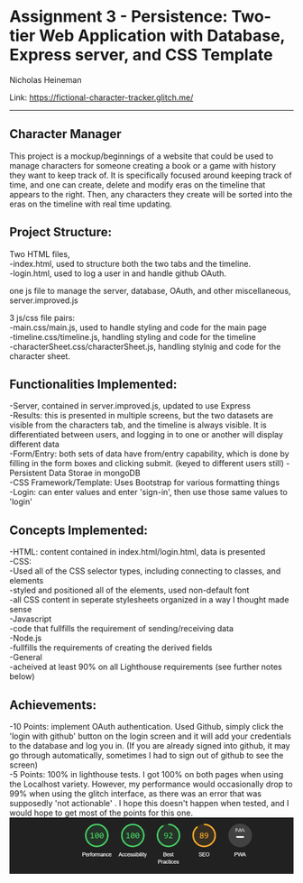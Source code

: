 Assignment 3 - Persistence: Two-tier Web Application with Database, Express server, and CSS Template  
===

Nicholas Heineman

Link: https://fictional-character-tracker.glitch.me/

---

## Character Manager

This project is a mockup/beginnings of a website that could be used to manage characters for someone creating a book or a game with history they want to keep track of. It is specifically focused around keeping track of time, and one can create, delete and modify eras on the timeline that appears to the right. Then, any characters they create will be sorted into the eras on the timeline with real time updating.

## Project Structure:
Two HTML files, <br>
-index.html, used to structure both the two tabs and the timeline.<br>
-login.html, used to log a user in and handle github OAuth.<br>

one js file to manage the server, database, OAuth, and other miscellaneous, server.improved.js<br>

3 js/css file pairs:<br>
-main.css/main.js, used to handle styling and code for the main page<br>
-timeline.css/timeline.js, handling styling and code for the timeline<br>
-characterSheet.css/characterSheet.js, handling stylnig and code for the character sheet.<br>

## Functionalities Implemented:
-Server, contained in server.improved.js, updated to use Express<br>
-Results: this is presented in multiple screens, but the two datasets are visible from the characters tab, and the timeline is always visible. It is differentiated between users, and logging in to one or another will display different data<br>
-Form/Entry: both sets of data have from/entry capability, which is done by filling in the form boxes and clicking submit. (keyed to different users still)
-Persistent Data Storae in mongoDB<br>
-CSS Framework/Template: Uses Bootstrap for various formatting things<br>
-Login: can enter values and enter 'sign-in', then use those same values to 'login'<br>

## Concepts Implemented:
-HTML: content contained in index.html/login.html, data is presented <br>
-CSS:<br>
    -Used all of the CSS selector types, including connecting to classes, and elements<br>
    -styled and positioned all of the elements, used non-default font<br>
    -all CSS content in seperate stylesheets organized in a way I thought made sense<br>
-Javascript<br>
    -code that fullfills the requirement of sending/receiving data<br>
-Node.js<br>
    -fullfills the requirements of creating the derived fields<br>
-General<br>
    -acheived at least 90% on all Lighthouse requirements (see further notes below)<br>

## Achievements:
-10 Points: implement OAuth authentication. Used Github, simply click the 'login with github' button on the login screen and it will add your credentials to the database and log you in. (If you are already signed into github, it may go through automatically, sometimes I had to sign out of github to see the screen)<br>
-5 Points: 100% in lighthouse tests. I got 100% on both pages when using the Localhost variety. However, my performance would occasionally drop to 99% when using the glitch interface, as there was an error that was supposedly 'not actionable' . I hope this doesn't happen when tested, and I would hope to get most of the points for this one.<br>
![Local Lighthouse Results](lighthouse.png)

